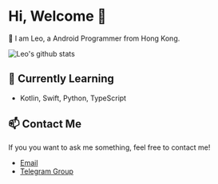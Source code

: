 # Hi, Welcome 👋

🤔 I am Leo, a Android Programmer from Hong Kong.

![Leo's github stats](https://github-readme-stats.vercel.app/api?username=leokwsw&show_icons=true)

## 🌱 Currently Learning
- Kotlin, Swift, Python, TypeScript

## 📫 Contact Me

If you you want to ask me something, feel free to contact me!

- [Email](mailto:leokwsw@gmail.com)
- [Telegram Group](https://t.me/leokwsw)
